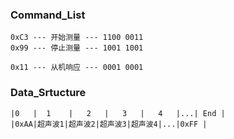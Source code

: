 ### Command_List
	0xC3 --- 开始测量 --- 1100 0011
	0x99 --- 停止测量 --- 1001 1001
	
	0x11 --- 从机响应 --- 0001 0001

### Data_Srtucture
    |0   |  1    |   2   |   3   |   4   |...| End |
    |0xAA|超声波1|超声波2|超声波3|超声波4|...|0xFF |